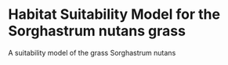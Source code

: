 # Habitat Suitability Model for the Sorghastrum nutans grass
A suitability model of the grass Sorghastrum nutans
